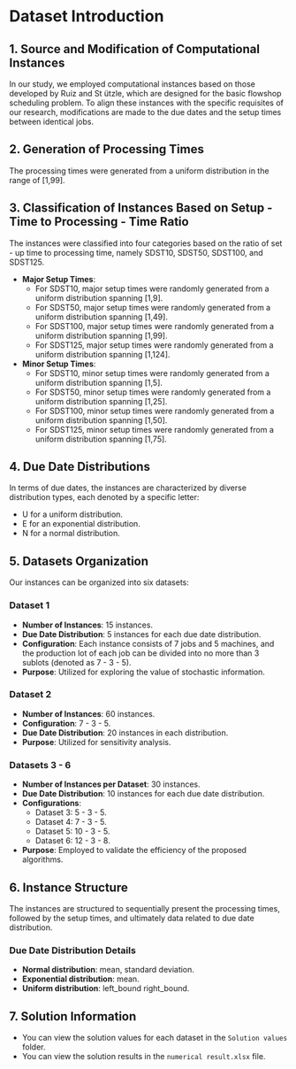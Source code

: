 
# Dataset Introduction

## 1. Source and Modification of Computational Instances
In our study, we employed computational instances based on those developed by Ruiz and St ̈utzle, which are designed for the basic flowshop scheduling problem. To align these instances with the specific requisites of our research, modifications are made to the due dates and the setup times between identical jobs.

## 2. Generation of Processing Times
The processing times were generated from a uniform distribution in the range of [1,99].

## 3. Classification of Instances Based on Setup - Time to Processing - Time Ratio
The instances were classified into four categories based on the ratio of set - up time to processing time, namely SDST10, SDST50, SDST100, and SDST125.
- **Major Setup Times**:
    - For SDST10, major setup times were randomly generated from a uniform distribution spanning [1,9].
    - For SDST50, major setup times were randomly generated from a uniform distribution spanning [1,49].
    - For SDST100, major setup times were randomly generated from a uniform distribution spanning [1,99].
    - For SDST125, major setup times were randomly generated from a uniform distribution spanning [1,124].
- **Minor Setup Times**:
    - For SDST10, minor setup times were randomly generated from a uniform distribution spanning [1,5].
    - For SDST50, minor setup times were randomly generated from a uniform distribution spanning [1,25].
    - For SDST100, minor setup times were randomly generated from a uniform distribution spanning [1,50].
    - For SDST125, minor setup times were randomly generated from a uniform distribution spanning [1,75].

## 4. Due Date Distributions
In terms of due dates, the instances are characterized by diverse distribution types, each denoted by a specific letter:
- U for a uniform distribution.
- E for an exponential distribution.
- N for a normal distribution.

## 5. Datasets Organization
Our instances can be organized into six datasets:

### Dataset 1
- **Number of Instances**: 15 instances.
- **Due Date Distribution**: 5 instances for each due date distribution.
- **Configuration**: Each instance consists of 7 jobs and 5 machines, and the production lot of each job can be divided into no more than 3 sublots (denoted as 7 - 3 - 5).
- **Purpose**: Utilized for exploring the value of stochastic information.

### Dataset 2
- **Number of Instances**: 60 instances.
- **Configuration**: 7 - 3 - 5.
- **Due Date Distribution**: 20 instances in each distribution.
- **Purpose**: Utilized for sensitivity analysis.

### Datasets 3 - 6
- **Number of Instances per Dataset**: 30 instances.
- **Due Date Distribution**: 10 instances for each due date distribution.
- **Configurations**:
    - Dataset 3: 5 - 3 - 5.
    - Dataset 4: 7 - 3 - 5.
    - Dataset 5: 10 - 3 - 5.
    - Dataset 6: 12 - 3 - 8.
- **Purpose**: Employed to validate the efficiency of the proposed algorithms.

## 6. Instance Structure
The instances are structured to sequentially present the processing times, followed by the setup times, and ultimately data related to due date distribution.

### Due Date Distribution Details
- **Normal distribution**: mean, standard deviation.
- **Exponential distribution**: mean.
- **Uniform distribution**: left_bound right_bound.

## 7. Solution Information
- You can view the solution values for each dataset in the `Solution values` folder.
- You can view the solution results in the `numerical result.xlsx` file.
